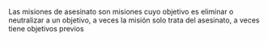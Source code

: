 Las misiones de asesinato son misiones cuyo objetivo es eliminar o neutralizar a un objetivo, a veces la misión solo trata del asesinato, a veces tiene objetivos previos